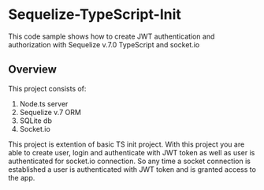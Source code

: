 # Sequelize-TypeScript-Init

This code sample shows how to create JWT authentication and authorization with Sequelize v.7.0 TypeScript and socket.io

## Overview

This project consists of:

1. Node.ts server
2. Sequelize v.7 ORM
3. SQLite db
4. Socket.io

This project is extention of basic TS init project. With this project you are able to create user, login and authenticate with JWT token as well as user is authenticated for socket.io connection. So any time a socket connection is established a user is authenticated with JWT token and is granted access to the app.
